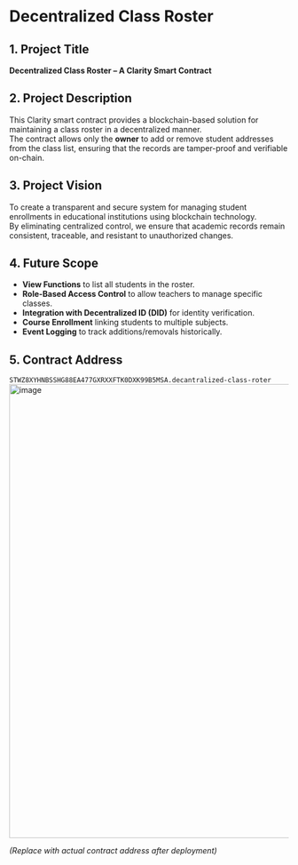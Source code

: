 # Decentralized Class Roster

## 1. Project Title
**Decentralized Class Roster – A Clarity Smart Contract**

## 2. Project Description
This Clarity smart contract provides a blockchain-based solution for maintaining a class roster in a decentralized manner.  
The contract allows only the **owner** to add or remove student addresses from the class list, ensuring that the records are tamper-proof and verifiable on-chain.

## 3. Project Vision
To create a transparent and secure system for managing student enrollments in educational institutions using blockchain technology.  
By eliminating centralized control, we ensure that academic records remain consistent, traceable, and resistant to unauthorized changes.

## 4. Future Scope
- **View Functions** to list all students in the roster.
- **Role-Based Access Control** to allow teachers to manage specific classes.
- **Integration with Decentralized ID (DID)** for identity verification.
- **Course Enrollment** linking students to multiple subjects.
- **Event Logging** to track additions/removals historically.

## 5. Contract Address
`STWZ8XYHNBSSHG88EA477GXRXXFTK0DXK99B5MSA.decantralized-class-roter`  
<img width="1897" height="817" alt="image" src="https://github.com/user-attachments/assets/61e62203-de42-4043-b663-eb9c87c3448d" />

*(Replace with actual contract address after deployment)*
